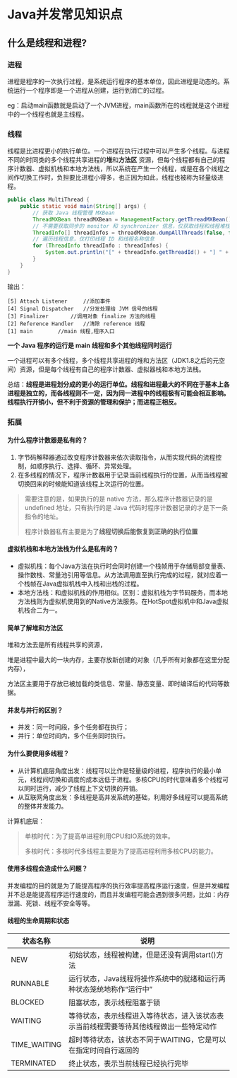 # Java并发常见知识点

## 什么是线程和进程?

### 进程

进程是程序的一次执行过程，是系统运行程序的基本单位，因此进程是动态的。系统运行一个程序即是一个进程从创建，运行到消亡的过程。

eg：启动main函数就是启动了一个JVM进程，main函数所在的线程就是这个进程中的一个线程也就是主线程。

### 线程

线程是比进程更小的执行单位。一个进程在执行过程中可以产生多个线程。与进程不同的时同类的多个线程共享进程的<b>堆</b>和<b>方法区</b>
资源，但每个线程都有自己的程序计数器、虚拟机栈和本地方法栈，所以系统在产生一个线程，或是在各个线程之间作切换工作时，负担要比进程小得多，也正因为如此，线程也被称为轻量级进程。

```java
public class MultiThread {
    public static void main(String[] args) {
        // 获取 Java 线程管理 MXBean
        ThreadMXBean threadMXBean = ManagementFactory.getThreadMXBean();
        // 不需要获取同步的 monitor 和 synchronizer 信息，仅获取线程和线程堆栈信息
        ThreadInfo[] threadInfos = threadMXBean.dumpAllThreads(false, false);
        // 遍历线程信息，仅打印线程 ID 和线程名称信息
        for (ThreadInfo threadInfo : threadInfos) {
            System.out.println("[" + threadInfo.getThreadId() + "] " + threadInfo.getThreadName());
        }
    }
}
```

输出：

```console
[5] Attach Listener 	//添加事件
[4] Signal Dispatcher 	//分发处理给 JVM 信号的线程
[3] Finalizer 		//调用对象 finalize 方法的线程
[2] Reference Handler 	//清除 reference 线程
[1] main 		//main 线程,程序入口
```

**一个 Java 程序的运行是 main 线程和多个其他线程同时运行**

一个进程可以有多个线程，多个线程共享进程的堆和方法区（JDK1.8之后的元空间）资源，但是每个线程有自己的程序计数器、虚拟器栈和本地方法栈。

总结：**线程是进程划分成的更小的运行单位。线程和进程最大的不同在于基本上各进程是独立的，而各线程则不一定，因为同一进程中的线程极有可能会相互影响。线程执行开销小，但不利于资源的管理和保护；而进程正相反。**

### 拓展

#### 为什么程序计数器是私有的？

1. 字节码解释器通过改变程序计数器来依次读取指令，从而实现代码的流程控制，如顺序执行、选择、循环、异常处理。
2. 在多线程的情况下，程序计数器用于记录当前线程执行的位置，从而当线程被切换回来的时候能知道该线程上次运行的位置。

> 需要注意的是，如果执行的是 native 方法，那么程序计数器记录的是 undefined 地址，只有执行的是 Java 代码时程序计数器记录的才是下一条指令的地址。
>
> 程序计数器私有主要是为了**线程切换后能恢复到正确的执行位置**

#### 虚拟机栈和本地方法栈为什么是私有的？

+ 虚拟机栈：每个Java方法在执行时会同时创建一个栈帧用于存储局部变量表、操作数栈、常量池引用等信息。从方法调用直至执行完成的过程，就对应着一个栈帧在Java虚拟机栈中入栈和出栈的过程。
+ 本地方法栈：和虚拟机栈的作用相似。区别：虚拟机栈为字节码服务，而本地方法栈则为虚拟机使用到的Native方法服务。在HotSpot虚拟机中和Java虚拟机栈合二为一。

#### 简单了解堆和方法区

堆和方法去是所有线程共享的资源，

堆是进程中最大的一块内存，主要存放新创建的对象（几乎所有对象都在这里分配内存），

方法区主要用于存放已被加载的类信息、常量、静态变量、即时编译后的代码等数据。

#### 并发与并行的区别？

+ 并发：同一时间段，多个任务都在执行；
+ 并行：单位时间内，多个任务同时执行。

#### 为什么要使用多线程？

+ 从计算机底层角度出发：线程可以比作是轻量级的进程，程序执行的最小单元，线程间切换和调度的成本远低于进程。多核CPU的时代意味着多个线程可以同时运行，减少了线程上下文切换的开销。
+ 从互联网角度出发：多线程是高并发系统的基础，利用好多线程可以提高系统的整体并发能力。

计算机底层：

> 单核时代：为了提高单进程利用CPU和IO系统的效率。
>
> 多核时代：多核时代多线程主要是为了提高进程利用多核CPU的能力。

#### 使用多线程会造成什么问题？

并发编程的目的就是为了能提高程序的执行效率提高程序运行速度，但是并发编程并不总是能提高程序运行速度的，而且并发编程可能会遇到很多问题，比如：内存泄漏、死锁、线程不安全等等。

#### 线程的生命周期和状态

| 状态名称         | 说明                                          |
|--------------|---------------------------------------------|
| NEW          | 初始状态，线程被构建，但是还没有调用start()方法                 |
| RUNNABLE     | 运行状态，Java线程将操作系统中的就绪和运行两种状态笼统地称作“运行中”       |
| BLOCKED      | 阻塞状态，表示线程阻塞于锁                               |
| WAITING      | 等待状态，表示线程进入等待状态，进入该状态表示当前线程需要等待其他线程做出一些特定动作 |
| TIME_WAITING | 超时等待状态，该状态不同于WAITING，它是可以在指定时间自行返回的         |
| TERMINATED   | 终止状态，表示当前线程已经执行完毕                           |

